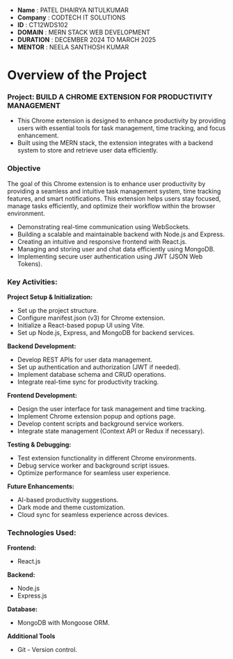 - **Name** : PATEL DHAIRYA NITULKUMAR
- **Company** : CODTECH IT SOLUTIONS
- **ID** : CT12WDS102
- **DOMAIN** : MERN STACK WEB DEVELOPMENT
- **DURATION** : DECEMBER 2024 TO MARCH 2025
- **MENTOR** : NEELA SANTHOSH KUMAR


# Overview of the Project

### Project: BUILD A CHROME EXTENSION FOR PRODUCTIVITY MANAGEMENT
- This Chrome extension is designed to enhance productivity by providing users with essential tools for task management, time tracking, and focus enhancement.
- Built using the MERN stack, the extension integrates with a backend system to store and retrieve user data efficiently.


### Objective

The goal of this Chrome extension is to enhance user productivity by providing a seamless and intuitive task management system, time tracking features, and smart notifications. This extension helps users stay focused, manage tasks efficiently, and optimize their workflow within the browser environment.

- Demonstrating real-time communication using WebSockets.
- Building a scalable and maintainable backend with Node.js and Express.
- Creating an intuitive and responsive frontend with React.js.
- Managing and storing user and chat data efficiently using MongoDB.
- Implementing secure user authentication using JWT (JSON Web Tokens).

### Key Activities:

**Project Setup & Initialization:**
- Set up the project structure.
- Configure manifest.json (v3) for Chrome extension.
- Initialize a React-based popup UI using Vite.
- Set up Node.js, Express, and MongoDB for backend services.
  
**Backend Development:**
- Develop REST APIs for user data management.
- Set up authentication and authorization (JWT if needed).
- Implement database schema and CRUD operations.
- Integrate real-time sync for productivity tracking.

**Frontend Development:**
- Design the user interface for task management and time tracking.
- Implement Chrome extension popup and options page.
- Develop content scripts and background service workers.
- Integrate state management (Context API or Redux if necessary).
  
**Testing & Debugging:**
- Test extension functionality in different Chrome environments.
- Debug service worker and background script issues.
- Optimize performance for seamless user experience.

**Future Enhancements:**
- AI-based productivity suggestions.
- Dark mode and theme customization.
- Cloud sync for seamless experience across devices.

### Technologies Used:

**Frontend:**
- React.js
  
**Backend:**
- Node.js
- Express.js
  
**Database:**
- MongoDB with Mongoose ORM.

**Additional Tools**
- Git - Version control.
